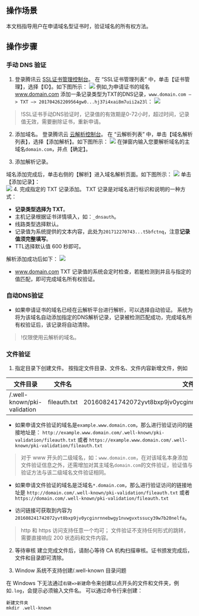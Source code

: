 ## 操作场景

本文档指导用户在申请域名型证书时，验证域名的所有权方法。

## 操作步骤

### 手动 DNS 验证
1. 登录腾讯云 [SSL证书管理控制台](https://console.cloud.tencent.com/ssl)。
在 “SSL证书管理列表” 中，单击【证书管理】，选择【ID】。如下图所示：
  ![](https://main.qcloudimg.com/raw/d537006bd93f946a555062593c5961b6.png)
	例如,为申请证书的域名 www.domain.com 添加一条记录类型为TXT的DNS记录，`www.domain.com –> TXT –> 201704262209564gw0...hj37i4xai8m7uii2a23l`：
![](https://main.qcloudimg.com/raw/61291807e592a35630b3b91aaa5fc262.png)

 >!SSL证书手动DNS验证时，记录值的有效期是0-72小时，超过时间，记录值无效，需要删除证书，重新申请。
	
2. 添加域名。
登录腾讯云 [云解析控制台](https://console.cloud.tencent.com/cns)。
 在 “云解析列表” 中，单击【域名解析列表】，选择【添加解析】。如下图所示：
 ![](https://main.qcloudimg.com/raw/d48a7876869b92fcb35e14e7ca94703d.png)
在弹窗内输入您要解析域名的主域名`domain.com`，并点【确定】。

3. 添加解析记录。

 域名添加完成后，单击右侧的【解析】进入域名解析页面。如下图所示： 
![](https://main.qcloudimg.com/raw/eb139226088139e4cf6291fe5eea162f.png)
 单击【添加记录】：  
![](https://main.qcloudimg.com/raw/5751faef33491571436cbbc3710509b2.png)
4. 完成指定的 TXT 记录添加。
 TXT 记录是对域名进行标识和说明的一种方式：

 
- **记录类型选择为 TXT**。
- 主机记录根据证书详情填入，如：`_dnsauth`。
- 线路类型选择默认。
- 记录值为系统提供的文本内容，此处为`201712270743...t5bfctnq`，注意**记录值须完整填写**。
- TTL选择默认值 600 秒即可。

 解析添加成功后如下：
 ![](https://main.qcloudimg.com/raw/18a1806881e0424ffcf6113f426cb6a5.png)

- www.domain.com TXT 记录值的系统会定时检查，若能检测到并且与指定的值匹配，即可完成域名所有权验证。

### 自动DNS验证

- 如果申请证书的域名已经在云解析平台进行解析，可以选择自动验证。
系统为将为该域名自动添加指定的DNS解析记录，记录被检测匹配成功，完成域名所有权验证后，该记录将自动清除。
>!仅限使用云解析的域名。

### 文件验证
1. 指定目录下创建文件。
按指定文件目录、文件名、文件内容新增文件，例如

| 文件目录| 文件名 |文件内容 |
|---------|---------|---------|
| /.well-known/pki-validation | fileauth.txt |           201608241742072yvt8bxp9jv0ycginrnnebwgy1nvwgvxtssucy39w7b20nelfa |

-  如果申请文件验证的域名是`example.www.domain.com`，那么进行验证访问的链接地址是： `http://example.www.domain.com/.well-known/pki-validation/fileauth.txt` 或者 `https://example.www.domain.com/.well-known/pki-validation/fileauth.txt`  

 > 对于 www 开头的二级域名，如：`www.domain.com`，在对该域名本身添加文件验证信息之外，还需增加对其主域名`domain.com`的文件验证，验证值与验证方法与该二级域名文件验证相同。  

- 如果申请文件验证的域名是泛域名`*.domain.com`，那么进行验证访问的链接地址是 `http://domain.com/.well-known/pki-validation/fileauth.txt` 或者 `https://domain.com/.well-known/pki-validation/fileauth.txt`

- 访问链接可获取到内容为`201608241742072yvt8bxp9jv0ycginrnnebwgy1nvwgvxtssucy39w7b20nelfa`。
> http 和 https 访问支持任意一个均可；
> 文件验证不支持任何形式的跳转，需要直接响应 200 状态码和文件内容。

2. 等待审核
 建立完成文件后，请耐心等待 CA 机构扫描审核。证书颁发完成后，文件和目录即可清除。

3. Window 系统不支持创建/.well-known 目录问题

 在 Windows 下无法通过`右键=>新建`命令来创建以点开头的文件和文件夹，例如`.log`，会提示必须输入文件名。
可以通过命令行来创建：
 
 ```
 新建文件夹
 mkdir .well-known
 ```
